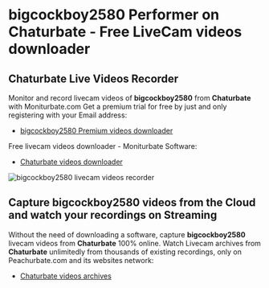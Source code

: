 # bigcockboy2580 Performer on Chaturbate - Free LiveCam videos downloader

## Chaturbate Live Videos Recorder

Monitor and record livecam videos of **bigcockboy2580** from **Chaturbate** with Moniturbate.com
Get a premium trial for free by just and only registering with your Email address:
* [bigcockboy2580 Premium videos downloader](https://moniturbate.com/request-demo-licence-key.html)

Free livecam videos downloader - Moniturbate Software:
* [Chaturbate videos downloader](https://moniturbate.com/moniturbate-download-software.html)

![bigcockboy2580 livecam videos recorder](https://peachurnet.com/templates/moniturbate-software.png)


## Capture bigcockboy2580 videos from the Cloud and watch your recordings on Streaming

Without the need of downloading a software, capture **bigcockboy2580** livecam videos from **Chaturbate** 100% online.
Watch Livecam archives from **Chaturbate** unlimitedly from thousands of existing recordings, only on Peachurbate.com and its websites network:
* [Chaturbate videos archives](https://peachurnet.com/)